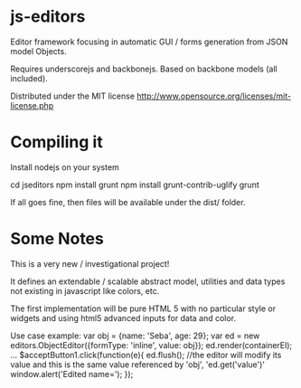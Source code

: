 js-editors
=============

Editor framework focusing in automatic GUI / forms generation from JSON model Objects. 

Requires underscorejs and backbonejs. Based on backbone models (all included).

Distributed under the MIT license http://www.opensource.org/licenses/mit-license.php 

Compiling it
=============
Install nodejs on your system

cd jseditors
npm install grunt
npm install grunt-contrib-uglify
grunt

If all goes fine, then files will be available under the dist/ folder. 

Some Notes
=============
This is a very new / investigational project!

It defines an extendable / scalable abstract model, utilities and data types not existing in javascript
 like colors, etc. 

The first implementation will be pure HTML 5
with no particular style or widgets and using html5 advanced inputs for data and color. 

 Use case example: 
 var obj = {name: 'Seba', age: 29}; 
 var ed = new editors.ObjectEditor({formType: 'inline', value: obj}); 
 ed.render(containerEl); 
 ...
 $acceptButton1.click(function(e){
  ed.flush(); //the editor will modify its value and this is the same value referenced by 'obj', 'ed.get('value')'
 	window.alert('Edited name='); 
 });   
 
 